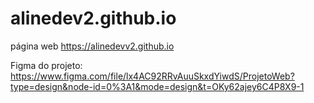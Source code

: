 # alinedev2.github.io


página web
https://alinedevv2.github.io

Figma do projeto: https://www.figma.com/file/lx4AC92RRvAuuSkxdYiwdS/ProjetoWeb?type=design&node-id=0%3A1&mode=design&t=OKy62ajey6C4P8X9-1
